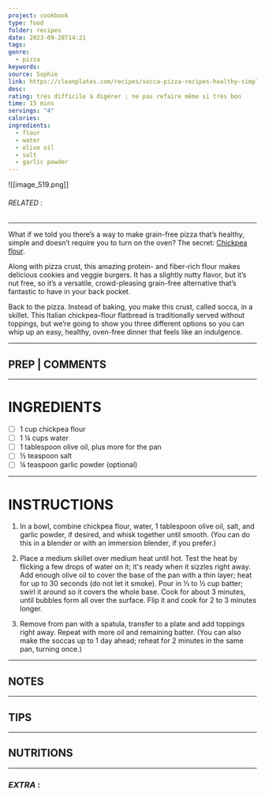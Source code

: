 ```yaml
---
project: cookbook
type: food
folder: recipes
date: 2023-09-28T14:21
tags: 
genre:
  - pizza
keywords: 
source: Sophie
link: https://cleanplates.com/recipes/socca-pizza-recipes-healthy-simple/?utm_medium=email
desc: 
rating: très difficile à digérer ; ne pas refaire même si très bon
time: 15 mins
servings: "4"
calories: 
ingredients:
  - flour
  - water
  - olive oil
  - salt
  - garlic powder
---
```


![[image_519.png]]
###### *RELATED* : 
---
What if we told you there’s a way to make grain-free pizza that’s healthy, simple and doesn’t require you to turn on the oven? The secret: [Chickpea flour](https://www.amazon.com/gp/product/B00GUGUET0/ref=as_li_qf_sp_asin_il_tl?ie=UTF8&tag=cleaplat-20&camp=1789&creative=9325&linkCode=as2&creativeASIN=B00GUGUET0&linkId=f23fb3d24be4a43ed98b3e09dac0aef4).

Along with pizza crust, this amazing protein- and fiber-rich flour makes delicious cookies and veggie burgers. It has a slightly nutty flavor, but it’s nut free, so it’s a versatile, crowd-pleasing grain-free alternative that’s fantastic to have in your back pocket.

Back to the pizza. Instead of baking, you make this crust, called socca, in a skillet. This Italian chickpea-flour flatbread is traditionally served without toppings, but we’re going to show you three different options so you can whip up an easy, healthy, oven-free dinner that feels like an indulgence.

---
## PREP | COMMENTS



---
# INGREDIENTS

- [ ] 1 cup chickpea flour
- [ ] 1 ¼ cups water
- [ ] 1 tablespoon olive oil, plus more for the pan
- [ ] ½ teaspoon salt
- [ ] ¼ teaspoon garlic powder (optional)

---
# INSTRUCTIONS

1. In a bowl, combine chickpea flour, water, 1 tablespoon olive oil, salt, and garlic powder, if desired, and whisk together until smooth. (You can do this in a blender or with an immersion blender, if you prefer.)
    
2. Place a medium skillet over medium heat until hot. Test the heat by flicking a few drops of water on it; it's ready when it sizzles right away. Add enough olive oil to cover the base of the pan with a thin layer; heat for up to 30 seconds (do not let it smoke). Pour in ⅓ to ½ cup batter; swirl it around so it covers the whole base. Cook for about 3 minutes, until bubbles form all over the surface. Flip it and cook for 2 to 3 minutes longer.
    
3. Remove from pan with a spatula, transfer to a plate and add toppings right away. Repeat with more oil and remaining batter. (You can also make the soccas up to 1 day ahead; reheat for 2 minutes in the same pan, turning once.)

---
## NOTES



---
## TIPS



---
## NUTRITIONS



---
### *EXTRA* :



